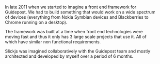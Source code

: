 In late 2011 when we started to imagine a front end framework for Guidepost. We had to build something that would work on a wide spectrum of devices (everything from Nokia Symbian devices and Blackberries to Chrome running on a desktop).

The framework was built at a time when front end technologies were moving fast and thus it only has 3 large scale projects that use it. All of which have similar non functional requirements.

Slickjs was imagined collaboratively with the Guidepost team and mostly architected and developed by myself over a period of 6 months.